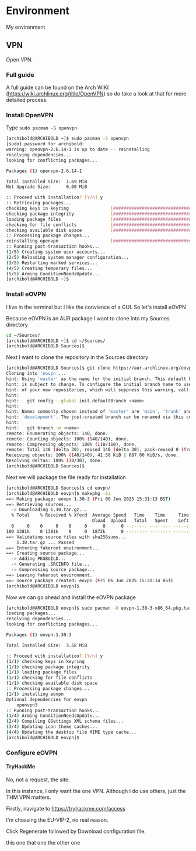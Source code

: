 # Environment
My environment

## VPN
Open VPN. 

### Full guide
A full guide can be found on the Arch WIKI (https://wiki.archlinux.org/title/OpenVPN) so do take a look at that for more detailed process.

### Install OpenVPN
Type `sudo pacman -S openvpn`

```sh
[archibold@ARCHIBOLD ~]$ sudo pacman -S openvpn
[sudo] password for archibold:
warning: openvpn-2.6.14-1 is up to date -- reinstalling
resolving dependencies...
looking for conflicting packages...

Packages (1) openvpn-2.6.14-1

Total Installed Size:  1.69 MiB
Net Upgrade Size:      0.00 MiB

:: Proceed with installation? [Y/n] y
:: Retrieving packages...
checking keys in keyring                [##############################] 100%
checking package integrity              [##############################] 100%
loading package files                   [##############################] 100%
checking for file conflicts             [##############################] 100%
checking available disk space           [##############################] 100%
:: Processing package changes...
reinstalling openvpn                    [##############################] 100%
:: Running post-transaction hooks...
(1/5) Creating system user accounts...
(2/5) Reloading system manager configuration...
(3/5) Restarting marked services...
(4/5) Creating temporary files...
(5/5) Arming ConditionNeedsUpdate...
[archibold@ARCHIBOLD ~]$
```

### Install eOVPN
I live in the terminal but I like the convience of a GUI. So let's install eOVPN

Because eOVPN is an AUR package I want to clone into my Sources directory
```sh
cd ~/Sources/
[archibold@ARCHIBOLD ~]$ cd ~/Sources/
[archibold@ARCHIBOLD Sources]$ 
```

Next I want to clone the repository in the Sources directory
```sh
[archibold@ARCHIBOLD Sources]$ git clone https://aur.archlinux.org/eovpn.git
Cloning into 'eovpn'...
hint: Using 'master' as the name for the initial branch. This default branch name
hint: is subject to change. To configure the initial branch name to use in all
hint: of your new repositories, which will suppress this warning, call:
hint:
hint: 	git config --global init.defaultBranch <name>
hint:
hint: Names commonly chosen instead of 'master' are 'main', 'trunk' and
hint: 'development'. The just-created branch can be renamed via this command:
hint:
hint: 	git branch -m <name>
remote: Enumerating objects: 140, done.
remote: Counting objects: 100% (140/140), done.
remote: Compressing objects: 100% (110/110), done.
remote: Total 140 (delta 30), reused 140 (delta 30), pack-reused 0 (from 0)
Receiving objects: 100% (140/140), 41.58 KiB | 887.00 KiB/s, done.
Resolving deltas: 100% (30/30), done.
[archibold@ARCHIBOLD Sources]$ 
```

Next we will package the file ready for installation
```sh
[archibold@ARCHIBOLD Sources]$ cd eovpn/
[archibold@ARCHIBOLD eovpn]$ makepkg -Si
==> Making package: eovpn 1.30-3 (Fri 06 Jun 2025 15:31:13 BST)
==> Retrieving sources...
  -> Downloading 1.30.tar.gz...
  % Total    % Received % Xferd  Average Speed   Time    Time     Time  Current
                                 Dload  Upload   Total   Spent    Left  Speed
  0     0    0     0    0     0      0      0 --:--:-- --:--:-- --:--:--     0
100 1381k    0 1381k    0     0  1872k      0 --:--:-- --:--:-- --:--:-- 1872k
==> Validating source files with sha256sums...
    1.30.tar.gz ... Passed
==> Entering fakeroot environment...
==> Creating source package...
  -> Adding PKGBUILD...
  -> Generating .SRCINFO file...
  -> Compressing source package...
==> Leaving fakeroot environment.
==> Source package created: eovpn (Fri 06 Jun 2025 15:31:14 BST)
[archibold@ARCHIBOLD eovpn]$ 
```

Now we can go ahead and install the eOVPN package

```sh
[archibold@ARCHIBOLD eovpn]$ sudo pacman -U eovpn-1.30-3-x86_64.pkg.tar.zst 
loading packages...
resolving dependencies...
looking for conflicting packages...

Packages (1) eovpn-1.30-3

Total Installed Size:  3.58 MiB

:: Proceed with installation? [Y/n] y
(1/1) checking keys in keyring                                                                [#######################################################] 100%
(1/1) checking package integrity                                                              [#######################################################] 100%
(1/1) loading package files                                                                   [#######################################################] 100%
(1/1) checking for file conflicts                                                             [#######################################################] 100%
(1/1) checking available disk space                                                           [#######################################################] 100%
:: Processing package changes...
(1/1) installing eovpn                                                                        [#######################################################] 100%
Optional dependencies for eovpn
    openvpn3
:: Running post-transaction hooks...
(1/4) Arming ConditionNeedsUpdate...
(2/4) Compiling GSettings XML schema files...
(3/4) Updating icon theme caches...
(4/4) Updating the desktop file MIME type cache...
[archibold@ARCHIBOLD eovpn]$
```
### Configure eOVPN
#### TryHackMe
No, not a request, the site.

In this instance, I only want the one VPN. Although I do use others, just the THM VPN matters.

Firstly, navigate to https://tryhackme.com/access

I'm chossing the EU-VIP-2, no real reason.

Click Regenerate followed by Download configuration file. 





this one
that one
the other one

